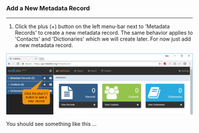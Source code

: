 ### Add a New Metadata Record
---
1. Click the plus (+) button on the left menu-bar next to 'Metadata Records' to create a new metadata record.  The same behavior applies to 'Contacts' and 'Dictionaries' which we will create later.  For now just add a new metadata record.  

![](assets/get-started/getStarted-addRecord.png)

You should see something like this ...

